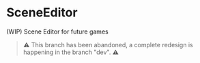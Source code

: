 # SceneEditor
(WIP) Scene Editor for future games

> :warning: This branch has been abandoned, a complete redesign is happening in the branch "dev". :warning:
